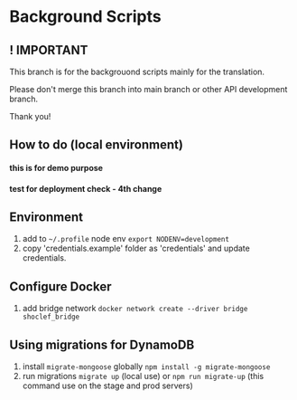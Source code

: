 # Background Scripts
## ! IMPORTANT

This branch is for the backgrouond scripts mainly for the translation.

Please don't merge this branch into main branch or other API development branch.

Thank you!

## How to do  (local environment)

#### this is for demo purpose 
#### test for deployment check - 4th change

## Environment
1. add to `~/.profile` node env `export NODENV=development`
2. copy 'credentials.example' folder as 'credentials' and update credentials.

## Configure Docker

1. add bridge network `docker network create --driver bridge shoclef_bridge`

## Using migrations for  DynamoDB

1. install `migrate-mongoose` globally `npm install -g migrate-mongoose`
2. run migrations `migrate up` (local use) or `npm run migrate-up` (this command use on the stage and prod servers)
